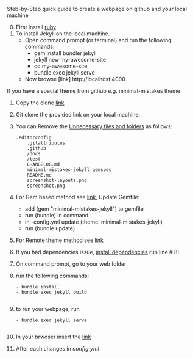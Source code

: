 Steb-by-Step quick guide to create a webpage on github and your local machine

0. First install [ruby](https://rubyinstaller.org/)
1. To install Jekyll on the local machine.
    - Open command prompt (or terminal) and run the following commands:
        - gem install bundler jekyll
        - jekyll new my-awesome-site
        - cd my-awesome-site
        - bundle exec jekyll serve
    - Now browse [link] http://localhost:4000

If you have a special theme from github e.g. minimal-mistakes theme
1. Copy the clone [link](https://github.com/mmistakes/minimal-mistakes)
2. Git clone the provided link on your local machine.
3. You can Remove the [Unnecessary files and folders](https://mmistakes.github.io/minimal-mistakes/docs/quick-start-guide/#remove-the-unnecessary) as follows:
	```
	.editorconfig
     	.gitattributes
     	.github
     	/docs
     	/test
     	CHANGELOG.md
     	minimal-mistakes-jekyll.gemspec
     	README.md
     	screenshot-layouts.png
     	screenshot.png

4. For Gem based method see [link](https://mmistakes.github.io/minimal-mistakes/docs/quick-start-guide/#gem-based-method), Update Gemfile: 
	- add (gem "minimal-mistakes-jekyll") to gemfile
	- run (bundle) in command
	- in -config.yml update (theme: minimal-mistakes-jekyll)
	- run (bundle update)
	
5. For Remote theme method see [link](https://mmistakes.github.io/minimal-mistakes/docs/quick-start-guide/#remote-theme-method)
6. If you had dependencies issue, [install dependencies](https://mmistakes.github.io/minimal-mistakes/docs/installation/#install-dependencies) run line # 8:
7. On command prompt, go to your web folder
8. run the following commands:
	```
    - bundle install
    - bundle exec jekyll build
    	
9. to run your webpage, run
	```
    - bundle exec jekyll serve
    	
10. In your brwoser insert the [link](http://127.0.0.1:4000)
11. After each changes in _config.yml_ 
